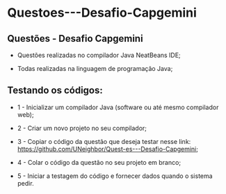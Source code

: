 # Questoes---Desafio-Capgemini
Questões - Desafio Capgemini
-----

- Questões realizadas no compilador Java NeatBeans IDE;

- Todas realizadas na linguagem de programação Java;

Testando os códigos:
----- 
- 1 - Inicializar um compilador Java (software ou até mesmo compilador web);

- 2 - Criar um novo projeto no seu compilador;

- 3 - Copiar o código da questão que deseja testar nesse link: https://github.com/UNeighbor/Quest-es---Desafio-Capgemini;

- 4 - Colar o código da questão no seu projeto em branco;

- 5 - Iniciar a testagem do código e fornecer dados quando o sistema pedir.


